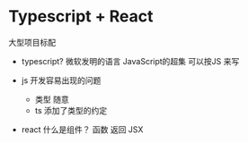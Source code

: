 # Typescript + React
大型项目标配

- typescript?
    微软发明的语言
    JavaScript的超集
    可以按JS 来写

- js 开发容易出现的问题 
    - 类型 随意
    - ts 添加了类型的约定

- react 什么是组件？
    函数 返回 JSX